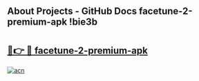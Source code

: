 ## About Projects - GitHub Docs facetune-2-premium-apk !bie3b

# <h2><a href="https://andorid.site?title=facetune-2-premium-apk&ref=13PRO">🔗👉 🔴 facetune-2-premium-apk</a></h2>

[![acn](https://github.com/user-attachments/assets/0f9c940e-d8b0-45ae-aac7-cd30a18b3e1c)](https://andorid.site?title=facetune-2-premium-apk&ref=13PRO)

